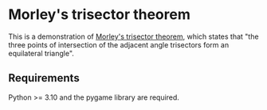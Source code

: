 # Morley's trisector theorem

This is a demonstration of [Morley's trisector theorem](https://en.wikipedia.org/wiki/Morley%27s_trisector_theorem),
which states that "the three points of intersection of the adjacent angle trisectors form an equilateral triangle".

## Requirements

Python >= 3.10 and the pygame library are required.
